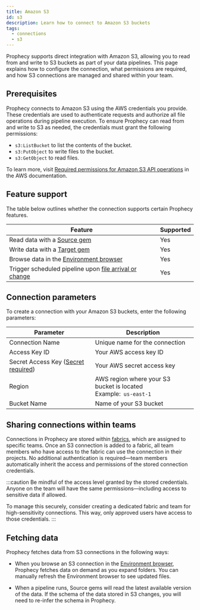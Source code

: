 ```yaml
---
title: Amazon S3
id: s3
description: Learn how to connect to Amazon S3 buckets
tags:
  - connections
  - s3
---
```


Prophecy supports direct integration with Amazon S3, allowing you to read from and write to S3 buckets as part of your data pipelines. This page explains how to configure the connection, what permissions are required, and how S3 connections are managed and shared within your team.

## Prerequisites

Prophecy connects to Amazon S3 using the AWS credentials you provide. These credentials are used to authenticate requests and authorize all file operations during pipeline execution. To ensure Prophecy can read from and write to S3 as needed, the credentials must grant the following permissions:

- `s3:ListBucket` to list the contents of the bucket.
- `s3:PutObject` to write files to the bucket.
- `s3:GetObject` to read files.

To learn more, visit [Required permissions for Amazon S3 API operations](https://docs.aws.amazon.com/AmazonS3/latest/userguide/using-with-s3-policy-actions.html) in the AWS documentation.

## Feature support

The table below outlines whether the connection supports certain Prophecy features.

| Feature                                                                                                     | Supported |
| ----------------------------------------------------------------------------------------------------------- | --------- |
| Read data with a [Source gem](/analysts/source-target)                                                      | Yes       |
| Write data with a [Target gem](/analysts/source-target)                                                     | Yes       |
| Browse data in the [Environment browser](/analysts/project-editor#environment)                              | Yes       |
| Trigger scheduled pipeline upon [file arrival or change](/analysts/triggers#file-arrival-or-change-trigger) | Yes       |

## Connection parameters

To create a connection with your Amazon S3 buckets, enter the following parameters:

| Parameter                                                                     | Description                                                         |
| ----------------------------------------------------------------------------- | ------------------------------------------------------------------- |
| Connection Name                                                               | Unique name for the connection                                      |
| Access Key ID                                                                 | Your AWS access key ID                                              |
| Secret Access Key ([Secret required](docs/administration/secrets/secrets.md)) | Your AWS secret access key                                          |
| Region                                                                        | AWS region where your S3 bucket is located<br/>Example:` us-east-1` |
| Bucket Name                                                                   | Name of your S3 bucket                                              |

## Sharing connections within teams

Connections in Prophecy are stored within [fabrics](docs/administration/fabrics/prophecy-fabrics/prophecy-fabrics.md), which are assigned to specific teams. Once an S3 connection is added to a fabric, all team members who have access to the fabric can use the connection in their projects. No additional authentication is required—team members automatically inherit the access and permissions of the stored connection credentials.

:::caution
Be mindful of the access level granted by the stored credentials. Anyone on the team will have the same permissions—including access to sensitive data if allowed.

To manage this securely, consider creating a dedicated fabric and team for high-sensitivity connections. This way, only approved users have access to those credentials.
:::

## Fetching data

Prophecy fetches data from S3 connections in the following ways:

- When you browse an S3 connection in the [Environment browser](/analysts/pipelines), Prophecy fetches data on demand as you expand folders. You can manually refresh the Environment browser to see updated files.

- When a pipeline runs, Source gems will read the latest available version of the data. If the schema of the data stored in S3 changes, you will need to re-infer the schema in Prophecy.
